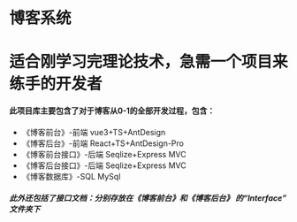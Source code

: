 # 博客系统

# 适合刚学习完理论技术，急需一个项目来练手的开发者
#### 此项目库主要包含了对于博客从0-1的全部开发过程，包含：
* 《博客前台》-前端  vue3+TS+AntDesign   
* 《博客后台》-前端   React+TS+AntDesign-Pro
* 《博客前台接口》-后端  Seqlize+Express  MVC
* 《博客后台接口》-后端   Seqlize+Express  MVC
* 《博客数据库》-SQL   MySql

##### 此外还包括了**接口文档**：分别存放在《博客前台》和《博客后台》 的“Interface” 文件夹下 




